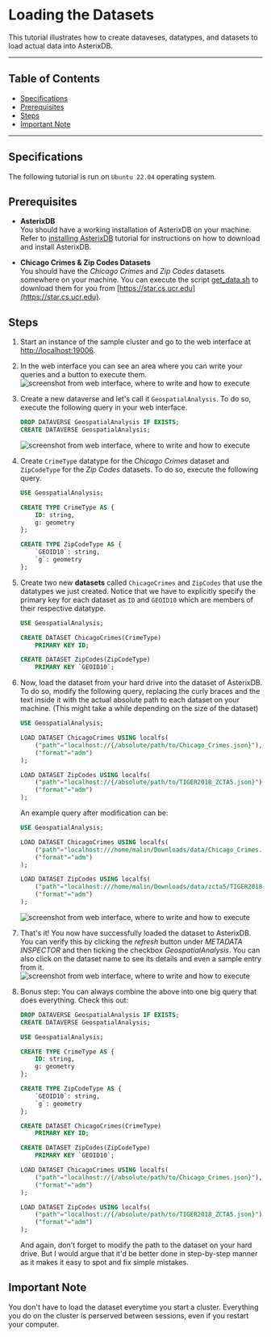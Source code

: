 # Loading the Datasets

This tutorial illustrates how to create  dataveses, datatypes, and datasets to load actual data into AsterixDB.

---

## Table of Contents
* [Specifications](#specifications)
* [Prerequisites](#prerequisites)
* [Steps](#steps)
* [Important Note](#important-note)

---

## Specifications
The following tutorial is run on `Ubuntu 22.04` operating system.

## Prerequisites
* __AsterixDB__  
    You should have a working installation of AsterixDB on your machine. Refer to [installing AsterixDB](../Installing%20AsterixDB/installing_asterixdb.md) tutorial for instructions on how to download and install AsterixDB.

* __Chicago Crimes & Zip Codes Datasets__  
    You should have the *Chicago Crimes* and *Zip Codes* datasets somewhere on your machine. You can execute the script [get_data.sh](../../get_data.sh) to download them for you from [https://star.cs.ucr.edu](https://star.cs.ucr.edu).


## Steps

1. Start an instance of the sample cluster and go to the web interface at [http://localhost:19006](http://localhost:19006).

2. In the web interface you can see an area where you can write your queries and a button to execute them. 
![screenshot from web interface, where to write and how to execute](img/asterixdb_interface_write_execute.png)


3. Create a new dataverse and let's call it `GeospatialAnalysis`. 
    To do so, execute the following query in your web interface.
    ```SQL
    DROP DATAVERSE GeospatialAnalysis IF EXISTS;
    CREATE DATAVERSE GeospatialAnalysis;
    ```
    ![screenshot from web interface, where to write and how to execute](img/asterixdb_create_dataverse.png)
    
4. Create `CrimeType` datatype for the *Chicago Crimes* dataset and `ZipCodeType` for the *Zip Codes* datasets. 
    To do so, execute the following query.
    ```SQL
    USE GeospatialAnalysis;

    CREATE TYPE CrimeType AS {
        ID: string,
        g: geometry
    };

    CREATE TYPE ZipCodeType AS {
        `GEOID10`: string,
        `g`: geometry
    };
    ```

5. Create two new **datasets** called `ChicagoCrimes` and `ZipCodes` that use the datatypes we just created. Notice that we have to explicitly specify the primary key for each dataset as `ID` and `GEOID10` which are members of their respective datatype.
    ```SQL
    USE GeospatialAnalysis;

    CREATE DATASET ChicagoCrimes(CrimeType)
        PRIMARY KEY ID;

    CREATE DATASET ZipCodes(ZipCodeType)
        PRIMARY KEY `GEOID10`;
    ```  

6. Now, load the dataset from your hard drive into the dataset of AsterixDB. To do so, modify the following query, replacing the curly braces and the text inside it with the actual absolute path to each dataset on your machine. (This might take a while depending on the size of the dataset)
    ```SQL
    USE GeospatialAnalysis;

    LOAD DATASET ChicagoCrimes USING localfs(
        ("path"="localhost://{/absolute/path/to/Chicago_Crimes.json}"),
        ("format"="adm")
    );

    LOAD DATASET ZipCodes USING localfs(
        ("path"="localhost://{/absolute/path/to/TIGER2018_ZCTA5.json}"),
        ("format"="adm")
    );
    ```
    An example query after modification can be:
    ```SQL
    USE GeospatialAnalysis;

    LOAD DATASET ChicagoCrimes USING localfs(
        ("path"="localhost:///home/malin/Downloads/data/Chicago_Crimes.json"),
        ("format"="adm")
    );

    LOAD DATASET ZipCodes USING localfs(
        ("path"="localhost:///home/malin/Downloads/data/zcta5/TIGER2018_ZCTA5.json"),
        ("format"="adm")
    );
    ```
    ![screenshot from web interface, where to write and how to execute](img/asterixdb_loading_from_json_file.png)


7. That's it! You now have successfully loaded the dataset to AsterixDB. You can verify this by clicking the *refresh* button under *METADATA INSPECTOR* and then ticking the checkbox *GeospatialAnalysis*. You can also click on the dataset name to see its details and even a sample entry from it.
![screenshot from web interface, where to write and how to execute](img/asterixdb_refresh_check_metadata.png)  

8. Bonus step: You can always combine the above into one big query that does everything. Check this out:
    ```SQL
    DROP DATAVERSE GeospatialAnalysis IF EXISTS;
    CREATE DATAVERSE GeospatialAnalysis;

    USE GeospatialAnalysis;

    CREATE TYPE CrimeType AS {
        ID: string,
        g: geometry
    };

    CREATE TYPE ZipCodeType AS {
        `GEOID10`: string,
        `g`: geometry
    };

    CREATE DATASET ChicagoCrimes(CrimeType)
        PRIMARY KEY ID;

    CREATE DATASET ZipCodes(ZipCodeType)
        PRIMARY KEY `GEOID10`;

    LOAD DATASET ChicagoCrimes USING localfs(
        ("path"="localhost://{/absolute/path/to/Chicago_Crimes.json}"),
        ("format"="adm")
    );

    LOAD DATASET ZipCodes USING localfs(
        ("path"="localhost://{/absolute/path/to/TIGER2018_ZCTA5.json}"),
        ("format"="adm")
    );
    ```
    And again, don't forget to modify the path to the dataset on your hard drive. But I would argue that it'd be better done in step-by-step manner as it makes it easy to spot and fix simple mistakes.  

## Important Note
You don't have to load the dataset everytime you start a cluster. Everything you do on the cluster is perserved between sessions, even if you restart your computer.
